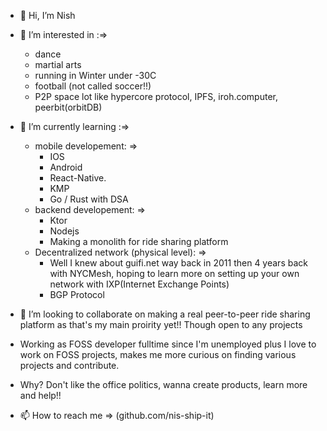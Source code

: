 - 👋 Hi, I’m Nish

- 👀 I’m interested in :=>
   - dance
   - martial arts
   - running in Winter under -30C
   - football (not called soccer!!)
   - P2P space lot like hypercore protocol, IPFS, iroh.computer, peerbit(orbitDB)

- 🌱 I’m currently learning :=>
    - mobile developement: =>
      - IOS
      - Android
      - React-Native.
      - KMP
      - Go / Rust with DSA
    - backend developement: =>
      - Ktor
      - Nodejs
      - Making a monolith for ride sharing platform
    - Decentralized network (physical level): =>
      - Well I knew about guifi.net way back in 2011 then 4 years back with NYCMesh, hoping to learn more on setting up your own network with IXP(Internet Exchange Points)
      - BGP Protocol

- 💞️ I’m looking to collaborate on making a real peer-to-peer ride sharing platform as that's my main proirity yet!! Though open to any projects
- Working as FOSS developer fulltime since I'm unemployed plus I love to work on FOSS projects, makes me more curious on finding various projects and contribute.
- Why? Don't like the office politics, wanna create products, learn more and help!!

- 📫 How to reach me => (github.com/nis-ship-it)

<!---
nis-ship-it/nis-ship-it is a ✨ special ✨ repository because its `README.md` (this file) appears on your GitHub profile.
You can click the Preview link to take a look at your changes.
--->
